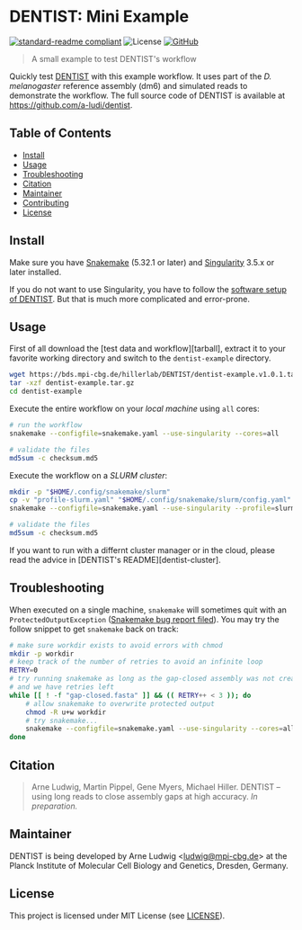 DENTIST\: Mini Example
======================

[![standard-readme compliant](https://img.shields.io/badge/readme%20style-standard-brightgreen.svg?style=flat)](https://github.com/RichardLitt/standard-readme)
![License](https://img.shields.io/github/license/a-ludi/dentist)
[![GitHub](https://img.shields.io/badge/GitHub-code-blue?logo=github)][dentist]

> A small example to test DENTIST's workflow

Quickly test [DENTIST][dentist] with this example workflow. It uses part of the
_D. melanogaster_ reference assembly (dm6) and simulated reads to demonstrate
the workflow. The full source code of DENTIST is available at <https://github.com/a-ludi/dentist>.


Table of Contents
-----------------

- [Install](#install)
- [Usage](#usage)
- [Troubleshooting](#troubleshooting)
- [Citation](#citation)
- [Maintainer](#maintainer)
- [Contributing](#contributing)
- [License](#license)


Install
-------

Make sure you have [Snakemake][snakemake] (5.32.1 or later) and [Singularity][singularity] 3.5.x or later installed.

If you do not want to use Singularity, you have to follow the [software setup
of DENTIST][dentist-install]. But that is much more complicated and
error-prone.


[snakemake]: https://snakemake.readthedocs.io/en/v5.32.1/getting_started/installation.html
[singularity]: https://sylabs.io/guides/3.5/user-guide/quick_start.html
[dentist-install]: https://github.com/a-ludi/dentist#install


Usage
-------

First of all download the [test data and workflow][tarball], extract it to
your favorite working directory and switch to the `dentist-example` directory.

```sh
wget https://bds.mpi-cbg.de/hillerlab/DENTIST/dentist-example.v1.0.1.tar.gz
tar -xzf dentist-example.tar.gz
cd dentist-example
```

Execute the entire workflow on your *local machine* using `all` cores:

```sh
# run the workflow
snakemake --configfile=snakemake.yaml --use-singularity --cores=all

# validate the files
md5sum -c checksum.md5
```

Execute the workflow on a *SLURM cluster*:

```sh
mkdir -p "$HOME/.config/snakemake/slurm"
cp -v "profile-slurm.yaml" "$HOME/.config/snakemake/slurm/config.yaml"
snakemake --configfile=snakemake.yaml --use-singularity --profile=slurm

# validate the files
md5sum -c checksum.md5
```

If you want to run with a differnt cluster manager or in the cloud, please
read the advice in [DENTIST's README][dentist-cluster].


[example-tarball-v1.0.1]: https://bds.mpi-cbg.de/hillerlab/DENTIST/dentist-example.v1.0.1.tar.gz
[dentist-install]: https://github.com/a-ludi/dentist#executing-on-a-cluster


Troubleshooting
---------------

When executed on a single machine, `snakemake` will sometimes quit with an
`ProtectedOutputException` ([Snakemake bug report filed][sm-884]). You may try the follow snippet to get `snakemake`
back on track:

```sh
# make sure workdir exists to avoid errors with chmod
mkdir -p workdir
# keep track of the number of retries to avoid an infinite loop
RETRY=0
# try running snakemake as long as the gap-closed assembly was not created
# and we have retries left
while [[ ! -f "gap-closed.fasta" ]] && (( RETRY++ < 3 )); do
    # allow snakemake to overwrite protected output
    chmod -R u+w workdir
    # try snakemake...
    snakemake --configfile=snakemake.yaml --use-singularity --cores=all
done
```

[sm-884]: https://github.com/snakemake/snakemake/issues/884


Citation
--------

> Arne Ludwig, Martin Pippel, Gene Myers, Michael Hiller. DENTIST – using long
> reads to close assembly gaps at high accuracy. _In preparation._


Maintainer
----------

DENTIST is being developed by Arne Ludwig &lt;<ludwig@mpi-cbg.de>&gt; at
the Planck Institute of Molecular Cell Biology and Genetics, Dresden, Germany.


License
-------

This project is licensed under MIT License (see [LICENSE](./LICENSE)).


[dentist]: https://github.com/a-ludi/dentist "Source Code of DENTIST at GitHub"
